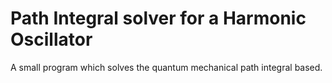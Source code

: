 # Path Integral solver for a Harmonic Oscillator

A small program which solves the quantum mechanical path integral based.

